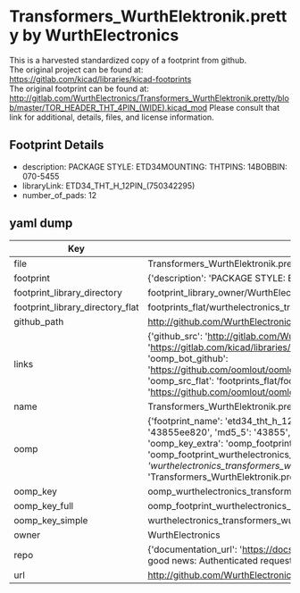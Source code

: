 # Transformers_WurthElektronik.pretty by WurthElectronics  
This is a harvested standardized copy of a footprint from github.  
The original project can be found at:  
https://gitlab.com/kicad/libraries/kicad-footprints  
The original footprint can be found at:
http://gitlab.com/WurthElectronics/Transformers_WurthElektronik.pretty/blob/master/TOR_HEADER_THT_4PIN_(WIDE).kicad_mod
Please consult that link for additional, details, files, and license information.  
## Footprint Details
* description: PACKAGE STYLE: ETD34MOUNTING: THTPINS: 14BOBBIN: 070-5455  
* libraryLink: ETD34_THT_H_12PIN_(750342295)  
* number_of_pads: 12  
## yaml dump  
| Key | Value |  
| --- | --- |  
| file | Transformers_WurthElektronik.pretty/ETD34_THT_H_12PIN_(750342295).kicad_mod |  
| footprint | {'description': 'PACKAGE STYLE: ETD34MOUNTING: THTPINS: 14BOBBIN: 070-5455', 'libraryLink': 'ETD34_THT_H_12PIN_(750342295)', 'number_of_pads': 12} |  
| footprint_library_directory | footprint_library_owner/WurthElectronics_Transformers_WurthElektronik.pretty |  
| footprint_library_directory_flat | footprints_flat/wurthelectronics_transformers_wurthelektronik_etd34_tht_h_12pin_(750342295)/working |  
| github_path | http://github.com/WurthElectronics/Transformers_WurthElektronik.pretty/blob/master/ETD34_THT_H_12PIN_(750342295).kicad_mod |  
| links | {'github_src': 'http://gitlab.com/WurthElectronics/Transformers_WurthElektronik.pretty/blob/master/TOR_HEADER_THT_4PIN_(WIDE).kicad_mod', 'github_src_repo': 'https://gitlab.com/kicad/libraries/kicad-footprints', 'oomp_bot': 'footprints/wurthelectronics_transformers_wurthelektronik_etd34_tht_h_12pin_(750342295)/working', 'oomp_bot_github': 'https://github.com/oomlout/oomlout_oomp_footprint_bot/tree/main/footprints/wurthelectronics_transformers_wurthelektronik_etd34_tht_h_12pin_(750342295)/working', 'oomp_src_flat': 'footprints_flat/footprints_flat/wurthelectronics_transformers_wurthelektronik_etd34_tht_h_12pin_(750342295)/working', 'oomp_src_flat_github': 'https://github.com/oomlout/oomlout_oomp_footprint_src/tree/main/footprints_flat/wurthelectronics_transformers_wurthelektronik_etd34_tht_h_12pin_(750342295)/working'} |  
| name | Transformers_WurthElektronik.pretty |  
| oomp | {'footprint_name': 'etd34_tht_h_12pin_(750342295)', 'library_name': 'transformers_wurthelektronik', 'md5': '43855ee820377e67a5e4f46175cbe1db', 'md5_10': '43855ee820', 'md5_5': '43855', 'md5_6': '43855e', 'oomp_key': 'oomp_wurthelectronics_transformers_wurthelektronik_etd34_tht_h_12pin_(750342295)', 'oomp_key_extra': 'oomp_footprint_wurthelectronics_transformers_wurthelektronik_etd34_tht_h_12pin_(750342295)', 'oomp_key_full': 'oomp_footprint_wurthelectronics_transformers_wurthelektronik_etd34_tht_h_12pin_(750342295)_43855e', 'oomp_key_simple': 'wurthelectronics_transformers_wurthelektronik_etd34_tht_h_12pin_(750342295)', 'original_filename': 'Transformers_WurthElektronik.pretty/ETD34_THT_H_12PIN_(750342295).kicad_mod', 'owner_name': 'wurthelectronics'} |  
| oomp_key | oomp_wurthelectronics_transformers_wurthelektronik_etd34_tht_h_12pin_(750342295) |  
| oomp_key_full | oomp_footprint_wurthelectronics_transformers_wurthelektronik_etd34_tht_h_12pin_(750342295) |  
| oomp_key_simple | wurthelectronics_transformers_wurthelektronik_etd34_tht_h_12pin_(750342295) |  
| owner | WurthElectronics |  
| repo | {'documentation_url': 'https://docs.github.com/rest/overview/resources-in-the-rest-api#rate-limiting', 'message': "API rate limit exceeded for 84.66.173.59. (But here's the good news: Authenticated requests get a higher rate limit. Check out the documentation for more details.)"} |  
| url | http://github.com/WurthElectronics/Transformers_WurthElektronik.pretty |  

